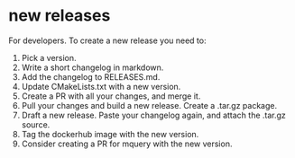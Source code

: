 # new releases

For developers. To create a new release you need to:

1. Pick a version.
2. Write a short changelog in markdown.
3. Add the changelog to RELEASES.md.
4. Update CMakeLists.txt with a new version.
5. Create a PR with all your changes, and merge it.
6. Pull your changes and build a new release. Create a .tar.gz package.
7. Draft a new release. Paste your changelog again, and attach the .tar.gz source.
8. Tag the dockerhub image with the new version.
9. Consider creating a PR for mquery with the new version.


